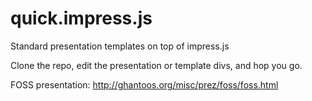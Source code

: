 quick.impress.js
================

Standard presentation templates on top of impress.js

Clone the repo, edit the presentation or template divs, and hop you go.

FOSS presentation: http://ghantoos.org/misc/prez/foss/foss.html
